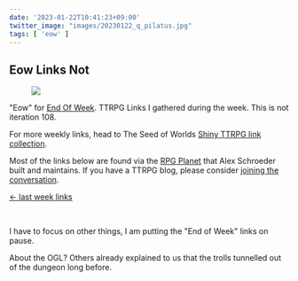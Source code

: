 ```yaml
---
date: '2023-01-22T10:41:23+09:00'
twitter_image: "images/20230122_q_pilatus.jpg"
tags: [ 'eow' ]
---
```


## Eow Links Not

<figure class="right large">
<img src="images/20230122_pilatus.jpg" loading="lazy" />
<figcaption>
</figcaption>
</figure>

"Eow" for [End Of Week](/#eow). TTRPG Links I gathered during the week. This is not iteration 108.

For more weekly links, head to The Seed of Worlds [Shiny TTRPG link collection](https://seedofworlds.blogspot.com/search/label/weekly%20links).

Most of the links below are found via the [RPG Planet](https://campaignwiki.org/rpg/) that Alex Schroeder built and maintains. If you have a TTRPG blog, please consider [joining the conversation](https://campaignwiki.org/wiki/Planet/Please_join!).

[← last week links](20230115.html?t=Eow_Links_107)

&nbsp;

I have to focus on other things, I am putting the "End of Week" links on pause.

About the OGL? Others already explained to us that the trolls tunnelled out of the dungeon long before.


<!-- 19f 8i -->

